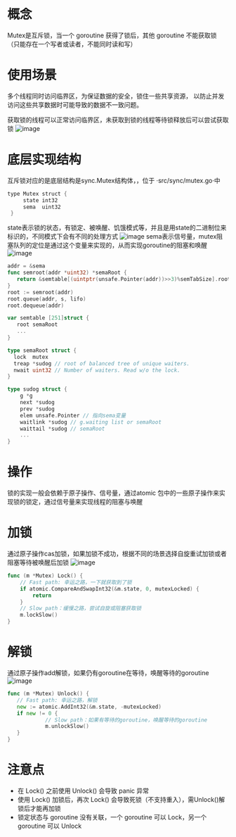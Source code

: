#  概念
Mutex是互斥锁，当一个 goroutine 获得了锁后，其他 goroutine 不能获取锁（只能存在一个写者或读者，不能同时读和写）
# 使用场景
多个线程同时访问临界区，为保证数据的安全，锁住一些共享资源， 以防止并发访问这些共享数据时可能导致的数据不一致问题。

获取锁的线程可以正常访问临界区，未获取到锁的线程等待锁释放后可以尝试获取锁
![image](https://image-1302243118.cos.ap-beijing.myqcloud.com/imgcdn/thread_safe.png)
# 底层实现结构
互斥锁对应的是底层结构是sync.Mutex结构体，，位于 ·src/sync/mutex.go·中
```go
type Mutex struct {    
     state int32    
     sema  uint32  
 }
```
state表示锁的状态，有锁定、被唤醒、饥饿模式等，并且是用state的二进制位来标识的，不同模式下会有不同的处理方式
![image](https://image-1302243118.cos.ap-beijing.myqcloud.com/imgcdn/mutex_state.png)
sema表示信号量，mutex阻塞队列的定位是通过这个变量来实现的，从而实现goroutine的阻塞和唤醒
![image](https://image-1302243118.cos.ap-beijing.myqcloud.com/imgcdn/mutex_sema.png)
```go
addr = &sema
func semroot(addr *uint32) *semaRoot {  
   return &semtable[(uintptr(unsafe.Pointer(addr))>>3)%semTabSize].root  
}
root := semroot(addr)
root.queue(addr, s, lifo)
root.dequeue(addr)

var semtable [251]struct {  
   root semaRoot  
   ...
}

type semaRoot struct {  
  lock  mutex  
  treap *sudog // root of balanced tree of unique waiters.  
  nwait uint32 // Number of waiters. Read w/o the lock.  
}

type sudog struct {
    g *g  
    next *sudog  
    prev *sudog
    elem unsafe.Pointer // 指向sema变量
    waitlink *sudog // g.waiting list or semaRoot  
    waittail *sudog // semaRoot
    ...
}

```
# 操作
锁的实现一般会依赖于原子操作、信号量，通过atomic 包中的一些原子操作来实现锁的锁定，通过信号量来实现线程的阻塞与唤醒

# 加锁
通过原子操作cas加锁，如果加锁不成功，根据不同的场景选择自旋重试加锁或者阻塞等待被唤醒后加锁
![image](https://image-1302243118.cos.ap-beijing.myqcloud.com/imgcdn/mutex_lock.png)
```go
func (m *Mutex) Lock() {
    // Fast path: 幸运之路，一下就获取到了锁
    if atomic.CompareAndSwapInt32(&m.state, 0, mutexLocked) {
        return
    }
    // Slow path：缓慢之路，尝试自旋或阻塞获取锁
    m.lockSlow()
}

```
# 解锁
通过原子操作add解锁，如果仍有goroutine在等待，唤醒等待的goroutine
![image](https://image-1302243118.cos.ap-beijing.myqcloud.com/imgcdn/mutex_unlock.png)
```go
func (m *Mutex) Unlock() {  
   // Fast path: 幸运之路，解锁
   new := atomic.AddInt32(&m.state, -mutexLocked)  
   if new != 0 {  
            // Slow path：如果有等待的goroutine，唤醒等待的goroutine
            m.unlockSlow()
   }  
}
```
# 注意点
- 在 Lock() 之前使用 Unlock() 会导致 panic 异常
- 使用 Lock() 加锁后，再次 Lock() 会导致死锁（不支持重入），需Unlock()解锁后才能再加锁
- 锁定状态与 goroutine 没有关联，一个 goroutine 可以 Lock，另一个 goroutine 可以 Unlock